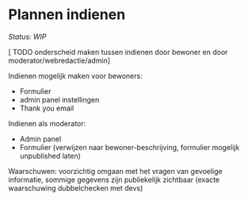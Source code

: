 # Plannen indienen

_Status: WIP_

[ TODO onderscheid maken tussen indienen door bewoner en door moderator/webredactie/admin]

Indienen mogelijk maken voor bewoners:
* Formulier
* admin panel instellingen
* Thank you email


Indienen als moderator:
* Admin panel
* Formulier (verwijzen naar bewoner-beschrijving, formulier mogelijk unpublished laten)


Waarschuwen: voorzichtig omgaan met het vragen van gevoelige informatie, sommige gegevens zijn publiekelijk zichtbaar (exacte waarschuwing dubbelchecken met devs)